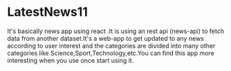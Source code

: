 # LatestNews11
It's basically news app using react .It is using an rest api (news-api) to fetch data from another dataset.It's a web-app to get updated to any news according to user interest and the categories are divided into many other categories like Science,Sport,Technology,etc.You can find this app more interesting when you use once start using it.
